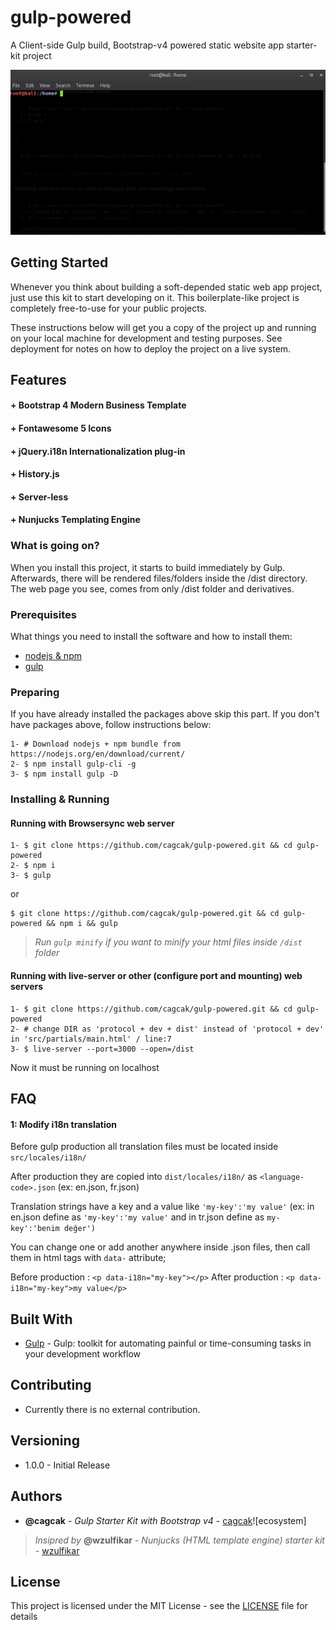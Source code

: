 # gulp-powered

A Client-side Gulp build, Bootstrap-v4 powered static website app starter-kit project

![running](https://raw.githubusercontent.com/cagcak/gulp-powered/master/how-to-install-gulp-powered.gif)

## Getting Started

Whenever you think about building a soft-depended static web app project, just use this kit to start developing on it. This boilerplate-like project is completely free-to-use for your public projects.  

These instructions below will get you a copy of the project up and running on your local machine for development and testing purposes. See deployment for notes on how to deploy the project on a live system.

## Features
####  + Bootstrap 4 Modern Business Template
####  + Fontawesome 5 Icons
####  + jQuery.i18n Internationalization plug-in
####  + History.js
####  + Server-less
####  + Nunjucks Templating Engine

### What is going on?

When you install this project, it starts to build immediately by Gulp. Afterwards, there will be rendered files/folders inside the /dist directory. The web page you see, comes from only /dist folder and derivatives.

### Prerequisites

What things you need to install the software and how to install them:


* [nodejs & npm](https://nodejs.org/en/)
* [gulp](https://gulpjs.com/)


### Preparing

If you have already installed the packages above skip this part.
If you don't have packages above, follow instructions below:

```
1- # Download nodejs + npm bundle from https://nodejs.org/en/download/current/
2- $ npm install gulp-cli -g
3- $ npm install gulp -D
```

### Installing & Running

#### Running with Browsersync web server
```
1- $ git clone https://github.com/cagcak/gulp-powered.git && cd gulp-powered
2- $ npm i
3- $ gulp
```

or

```
$ git clone https://github.com/cagcak/gulp-powered.git && cd gulp-powered && npm i && gulp
```
> *Run `gulp minify` if you want to minify your html files inside `/dist` folder*

#### Running with live-server or other (configure port and mounting) web servers
```
1- $ git clone https://github.com/cagcak/gulp-powered.git && cd gulp-powered
2- # change DIR as 'protocol + dev + dist' instead of 'protocol + dev' in 'src/partials/main.html' / line:7
3- $ live-server --port=3000 --open=/dist
```
Now it must be running on localhost

## FAQ

#### 1: Modify i18n translation
Before gulp production all translation files must be located inside ```src/locales/i18n/```

After production they are copied into ```dist/locales/i18n/``` as ```<language-code>.json``` (ex: en.json, fr.json)

Translation strings have a key and a value like ```'my-key':'my value'``` (ex: in en.json define as ```'my-key':'my value'``` and in tr.json define as ```my-key':'benim değer')```

You can change one or add another anywhere inside .json files, then call them in html tags with ```data-``` attribute;

Before production : ```<p data-i18n="my-key"></p>```
After production :  ```<p data-i18n="my-key">my value</p>```

## Built With

* [Gulp](https://gulpjs.com) - Gulp: toolkit for automating painful or time-consuming tasks in your development workflow

## Contributing

* Currently there is no external contribution.

## Versioning
* 1.0.0 - Initial Release

## Authors

* **@cagcak** - *Gulp Starter Kit with Bootstrap v4* - [cagcak](https://github.com/cagcak)![ecosystem]
> *Insipred by* **@wzulfikar** - *Nunjucks (HTML template engine) starter kit* - [wzulfikar](https://github.com/wzulfikar/)


## License

This project is licensed under the MIT License - see the [LICENSE](https://github.com/cagcak/gulp-powered/blob/master/LICENSE) file for details
